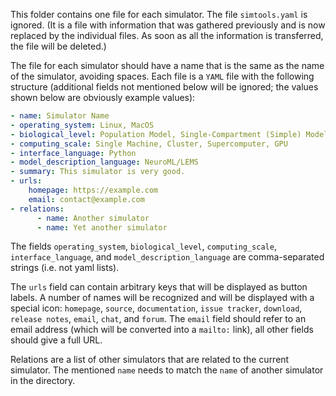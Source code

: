 This folder contains one file for each simulator. The file `simtools.yaml` is
ignored. (It is a file with information that was gathered previously and is now
replaced by the  individual files. As soon as all the information is
transferred, the file will be deleted.)

The file for each simulator should have a name that is the same as the name of
the simulator, avoiding spaces. Each file is a `YAML` file with the following
structure (additional fields not mentioned below will be ignored; the values
shown below are obviously example values):

```yaml
- name: Simulator Name
- operating_system: Linux, MacOS
- biological_level: Population Model, Single-Compartment (Simple) Model, Single-Compartment (Complex) Model, Multi-Compartment Model
- computing_scale: Single Machine, Cluster, Supercomputer, GPU
- interface_language: Python
- model_description_language: NeuroML/LEMS
- summary: This simulator is very good.
- urls:
    homepage: https://example.com
    email: contact@example.com
- relations:
      - name: Another simulator
      - name: Yet another simulator
```
The fields `operating_system`, `biological_level`, `computing_scale`,
`interface_language`, and `model_description_language` are comma-separated
strings (i.e. not yaml lists).

The `urls` field can contain arbitrary keys that will be displayed as button
labels. A  number of names will be recognized and will be displayed with a
special icon: `homepage`, `source`, `documentation`, `issue tracker`,
`download`, `release notes`, `email`, `chat`, and `forum`. The `email` field
should refer to  an email address (which will be converted into a `mailto:`
link), all other  fields should give a full URL.

Relations are a list of other simulators that are related to the current
simulator. The mentioned `name` needs to match the `name` of another simulator
in the directory.
